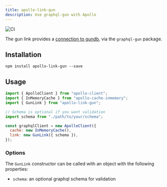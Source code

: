 ```yaml
---
title: apollo-link-gun
description: Use graphql-gun with Apollo
---
```


![CI](https://github.com/brysgo/apollo-link-gun/workflows/CI/badge.svg)

The gun link provides a [connection to gundb](https://github.com/amark/gun), via the `graphql-gun` package.

## Installation

`npm install apollo-link-gun --save`

## Usage

```js
import { ApolloClient } from "apollo-client";
import { InMemoryCache } from "apollo-cache-inmemory";
import { GunLink } from "apollo-link-gun";

// Schema is optional if you want validation
import schema from "./path/to/your/schema";

const graphqlClient = new ApolloClient({
  cache: new InMemoryCache(),
  link: new GunLink({ schema }),
});
```

### Options

The `GunLink` constructor can be called with an object with the following properties:

- `schema`: an optional graphql schema for validation

